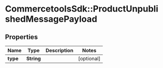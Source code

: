 # CommercetoolsSdk::ProductUnpublishedMessagePayload

## Properties
Name | Type | Description | Notes
------------ | ------------- | ------------- | -------------
**type** | **String** |  | [optional] 

